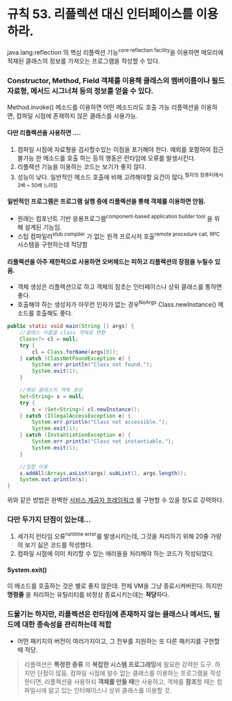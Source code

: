 # 규칙 53. 리플렉션 대신 인터페이스를 이용하라.

java.lang.reflection 의 핵심 리플렉션 기능<sup>core reflection facility</sup>을 이용하면 메모리에 적재된 클래스의 정보를 가져오는 프로그램을 작성할 수 있다.

### Constructor, Method, Field 객체를 이용해 클래스의 멤버이름이나 필드 자료형, 메서드 시그너쳐 등의 정보를 얻을 수 있다. 
Method.invoke() 메소드를 이용하면 어떤 메소드라도 호출 가능
리플렉션을 이용하면, 컴파일 시점에 존재하지 않은 클래스를 사용가능.

#### 다만 리플렉션을 사용하면 .... 
1. 컴파일 시점에 자료형을 검사할수있는 이점을 포기해야 한다. 예외를 포함하여 접근 불가능 한 메소드를 호출 하는 등의 행동은 런타임에 오류를 발생시킨다.
2. 리플렉션 기능을 이용하는 코드는 보기가 좋지 않다. 
3. 성능이 낮다. 일반적인 메소드 호출에 비해 고려해야할 요건이 많다.<sup>필자의 컴퓨터에서 2배 ~ 50배 느려짐</sup>

#### 일반적인 프로그램은 프로그램 실행 중에 리플렉션을 통해 객체를 이용하면 안됨.

- 원래는 컴포넌트 기반 응용프로그램<sup>component-based application builder tool</sup> 을 위해 설계된 기능임.
- 스텁 컴파일러<sup>stub compiler</sup> 가 없는 원격 프로시저 호출<sup>remote procedure call, RPC</sup> 시스템을 구현하는데 적당함

#### 리플렉션을 아주 제한적으로 사용하면 오버헤드는 피하고 리플렉션의 장점을 누릴수 있음.

- 객체 생성은 리플렉션으로 하고 객체의 잠초는 인터페이스나 상위 클래스를 통하면 좋다.
- 호출해야 하는 생성자가 아무런 인자가 없는 경우<sup>NoArgs</sup> Class.newInstance() 메소드를 호출해도 좋다.

```java
public static void main(String [] args) {
	//클래스 이름을 class 객체로 변환
	Class<?> cl = null;
	try {
		cl = Class.forName(args[0]);
	} catch (ClassNotFoundException e) {
		System.err.println("Class not found.");
		System.exit(1);
	}

	//해당 클래스의 객체 생성
	Set<String> s = null;
	try {
		s = (Set<String>) cl.newInstance();
	} catch (IllegalAccessException e) {
		System.err.println("Class not accessible.");
		System.exit(1);
	} catch (InstantiationException e) {
		System.err.println("Class not instantiable.");
		System.exit(1);
	}

	//집합 이용
	s.addAll(Arrays.asList(args).subList(1, args.length));
	System.out.println(s);
}
```
위와 같은 방법은 완벽한 [서비스 제공자 프레임워크](rule1.md) 를 구현할 수 있을 정도로 강력하다. 

### 다만 두가지 단점이 있는데...
1. 세가지 런타임 오류<sup>runtime error</sup>를 발생시키는데, 그것을 처리하기 위해 20줄 가량의 보기 싫은 코드를 작성했다.
2. 컴파일 시점에 이미 처리할 수 있는 에러들을 처리해야 하는 코드가 작성되었다.

#### System.exit()
이 메소드를 호출하는 것은 별로 좋지 않은데. 전체 VM을 그냥 종료시켜버린다. 하지만 **명령줄** 을 처리하는 유틸리티를 비정상 종료시키는데는 **적당**하다.

### 드물기는 하지만, 리플렉션은 런타임에 존재하지 않는 클래스나 메서드, 필드에 대한 종속성을 관리하는데 적합
- 어떤 패키지의 버전이 여러가지이고, 그 전부를 지원하는 또 다른 패키지를 구현할 때 적당.

> 리플렉션은 **특정한 종류** 의 **복잡한 시스템 프로그래밍**에 필요한 강력한 도구. 하지만 단점이 많음. 컴파일 시점에 알수 없는 클래스를 이용하는 프로그램을 작성한다면, 리플렉션을 사용하되 **객체를 만들 때**만 사용하고, 객체를 **참조**할 때는 컴파일시에 알고 있는 인터페이스나 상위 클래스를 이용할 것.